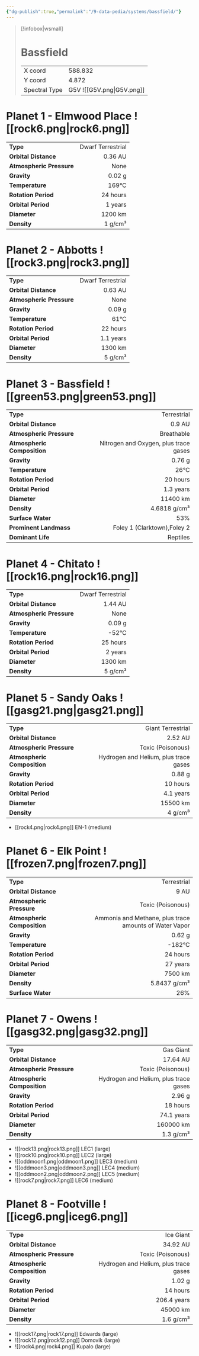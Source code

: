 ```yaml
---
{"dg-publish":true,"permalink":"/9-data-pedia/systems/bassfield/"}
---
```


> [!infobox|wsmall]
> # Bassfield
> | | |
> | - | - |
> | X coord | 588.832 |
> | Y coord| 4.872 |
> | Spectral Type | G5V ![[G5V.png\|G5V.png]] |

# Planet 1 - Elmwood Place ![[rock6.png\|rock6.png]]
|                             |                           |
| --------------------------- | -------------------------:|
| **Type**                    |             Dwarf Terrestrial |
| **Orbital Distance**        |   0.36 AU |
| **Atmospheric Pressure**    |       None |
| **Gravity**                 |        0.02 g |
| **Temperature**             |    169°C |
| **Rotation Period**         |  24 hours |
| **Orbital Period** | 1 years |
| **Diameter**                |      1200 km | 
| **Density**                 |    1 g/cm³ |





# Planet 2 - Abbotts ![[rock3.png\|rock3.png]]
|                             |                           |
| --------------------------- | -------------------------:|
| **Type**                    |             Dwarf Terrestrial |
| **Orbital Distance**        |   0.63 AU |
| **Atmospheric Pressure**    |       None |
| **Gravity**                 |        0.09 g |
| **Temperature**             |    61°C |
| **Rotation Period**         |  22 hours |
| **Orbital Period** | 1.1 years |
| **Diameter**                |      1300 km | 
| **Density**                 |    5 g/cm³ |





# Planet 3 - Bassfield ![[green53.png\|green53.png]]
|                             |                           |
| --------------------------- | -------------------------:|
| **Type**                    |             Terrestrial |
| **Orbital Distance**        |   0.9 AU |
| **Atmospheric Pressure**    |       Breathable |
| **Atmospheric Composition** |      Nitrogen and Oxygen, plus trace gases |
| **Gravity**                 |        0.76 g |
| **Temperature**             |    26°C |
| **Rotation Period**         |  20 hours |
| **Orbital Period** | 1.3 years |
| **Diameter**                |      11400 km | 
| **Density**                 |    4.6818 g/cm³ |
| **Surface Water**           |           53% | 
| **Prominent Landmass**      |         Foley 1 (Clarktown),Foley 2 | 
| **Dominant Life**           |         Reptiles |





# Planet 4 - Chitato ![[rock16.png\|rock16.png]]
|                             |                           |
| --------------------------- | -------------------------:|
| **Type**                    |             Dwarf Terrestrial |
| **Orbital Distance**        |   1.44 AU |
| **Atmospheric Pressure**    |       None |
| **Gravity**                 |        0.09 g |
| **Temperature**             |    -52°C |
| **Rotation Period**         |  25 hours |
| **Orbital Period** | 2 years |
| **Diameter**                |      1300 km | 
| **Density**                 |    5 g/cm³ |





# Planet 5 - Sandy Oaks ![[gasg21.png\|gasg21.png]]
|                             |                           |
| --------------------------- | -------------------------:|
| **Type**                    |             Giant Terrestrial |
| **Orbital Distance**        |   2.52 AU |
| **Atmospheric Pressure**    |       Toxic (Poisonous) |
| **Atmospheric Composition** |      Hydrogen and Helium, plus trace gases |
| **Gravity**                 |        0.88 g |
| **Rotation Period**         |  10 hours |
| **Orbital Period** | 4.1 years |
| **Diameter**                |      15500 km | 
| **Density**                 |    4 g/cm³ |



- [[rock4.png\|rock4.png]] EN-1 (medium)

# Planet 6 - Elk Point ![[frozen7.png\|frozen7.png]]
|                             |                           |
| --------------------------- | -------------------------:|
| **Type**                    |             Terrestrial |
| **Orbital Distance**        |   9 AU |
| **Atmospheric Pressure**    |       Toxic (Poisonous) |
| **Atmospheric Composition** |      Ammonia and Methane, plus trace amounts of Water Vapor |
| **Gravity**                 |        0.62 g |
| **Temperature**             |    -182°C |
| **Rotation Period**         |  24 hours |
| **Orbital Period** | 27 years |
| **Diameter**                |      7500 km | 
| **Density**                 |    5.8437 g/cm³ |
| **Surface Water**           |           26% | 





# Planet 7 - Owens ![[gasg32.png\|gasg32.png]]
|                             |                           |
| --------------------------- | -------------------------:|
| **Type**                    |             Gas Giant |
| **Orbital Distance**        |   17.64 AU |
| **Atmospheric Pressure**    |       Toxic (Poisonous) |
| **Atmospheric Composition** |      Hydrogen and Helium, plus trace gases |
| **Gravity**                 |        2.96 g |
| **Rotation Period**         |  18 hours |
| **Orbital Period** | 74.1 years |
| **Diameter**                |      160000 km | 
| **Density**                 |    1.3 g/cm³ |



- ![[rock13.png\|rock13.png]] LEC1 (large)
- ![[rock10.png\|rock10.png]] LEC2 (large)
- ![[oddmoon1.png\|oddmoon1.png]] LEC3 (medium)
- ![[oddmoon3.png\|oddmoon3.png]] LEC4 (medium)
- ![[oddmoon2.png\|oddmoon2.png]] LEC5 (medium)
- ![[rock7.png\|rock7.png]] LEC6 (medium)


# Planet 8 - Footville ![[iceg6.png\|iceg6.png]]
|                             |                           |
| --------------------------- | -------------------------:|
| **Type**                    |             Ice Giant |
| **Orbital Distance**        |   34.92 AU |
| **Atmospheric Pressure**    |       Toxic (Poisonous) |
| **Atmospheric Composition** |      Hydrogen and Helium, plus trace gases |
| **Gravity**                 |        1.02 g |
| **Rotation Period**         |  14 hours |
| **Orbital Period** | 206.4 years |
| **Diameter**                |      45000 km | 
| **Density**                 |    1.6 g/cm³ |



- ![[rock17.png\|rock17.png]] Edwards (large)
- ![[rock12.png\|rock12.png]] Domovik (large)
- ![[rock4.png\|rock4.png]] Kupalo (large)


